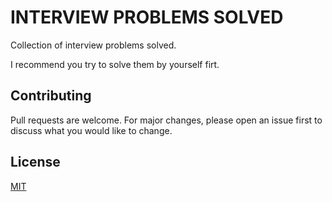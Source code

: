 # INTERVIEW PROBLEMS SOLVED
Collection of interview problems solved.

I recommend you try to solve them by yourself firt.

## Contributing
Pull requests are welcome. For major changes, please open an issue first to discuss what you would like to change.

## License
[MIT](https://choosealicense.com/licenses/mit/)
